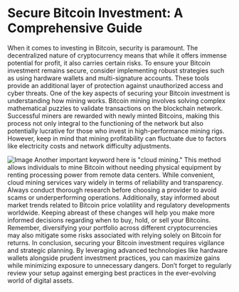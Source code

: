 # Secure Bitcoin Investment: A Comprehensive Guide
When it comes to investing in Bitcoin, security is paramount. The decentralized nature of cryptocurrency means that while it offers immense potential for profit, it also carries certain risks. To ensure your Bitcoin investment remains secure, consider implementing robust strategies such as using hardware wallets and multi-signature accounts. These tools provide an additional layer of protection against unauthorized access and cyber threats.
One of the key aspects of securing your Bitcoin investment is understanding how mining works. Bitcoin mining involves solving complex mathematical puzzles to validate transactions on the blockchain network. Successful miners are rewarded with newly minted Bitcoins, making this process not only integral to the functioning of the network but also potentially lucrative for those who invest in high-performance mining rigs. However, keep in mind that mining profitability can fluctuate due to factors like electricity costs and network difficulty adjustments.

![Image](https://github.com/user-attachments/assets/d7419ec9-dc67-403f-bf28-8faea5f1f74f)
Another important keyword here is "cloud mining." This method allows individuals to mine Bitcoin without needing physical equipment by renting processing power from remote data centers. While convenient, cloud mining services vary widely in terms of reliability and transparency. Always conduct thorough research before choosing a provider to avoid scams or underperforming operations.
Additionally, stay informed about market trends related to Bitcoin price volatility and regulatory developments worldwide. Keeping abreast of these changes will help you make more informed decisions regarding when to buy, hold, or sell your Bitcoins. Remember, diversifying your portfolio across different cryptocurrencies may also mitigate some risks associated with relying solely on Bitcoin for returns.
In conclusion, securing your Bitcoin investment requires vigilance and strategic planning. By leveraging advanced technologies like hardware wallets alongside prudent investment practices, you can maximize gains while minimizing exposure to unnecessary dangers. Don’t forget to regularly review your setup against emerging best practices in the ever-evolving world of digital assets.
